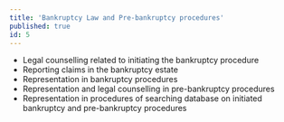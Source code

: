 ```yaml
---
title: 'Bankruptcy Law and Pre-bankruptcy procedures'
published: true
id: 5
---
```


* Legal counselling related to initiating the bankruptcy procedure
* Reporting claims in the bankruptcy estate
* Representation in bankruptcy procedures
* Representation and legal counselling in pre-bankruptcy procedures
* Representation in procedures of searching database on initiated bankruptcy and pre-bankruptcy procedures